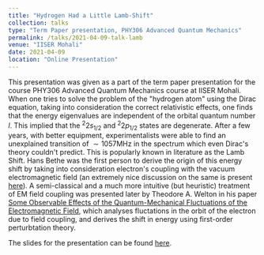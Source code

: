 ```yaml
---
title: "Hydrogen Had a Little Lamb-Shift"
collection: talks
type: "Term Paper presentation, PHY306 Advanced Quantum Mechanics"
permalink: /talks/2021-04-09-talk-lamb
venue: "IISER Mohali"
date: 2021-04-09
location: "Online Presentation"
---
```


This presentation was given as a part of the term paper presentation for the course PHY306 Advanced Quantum Mechanics course at IISER Mohali. When one tries to solve the problem of the "hydrogen atom" using the Dirac equation, taking into consideration the correct relativistic effects, one finds that the energy eigenvalues are independent of the orbital quantum number $l$. This implied that the ${}^2 2s_{1/2}$ and ${}^2 2p_{1/2}$ states are degenerate. After a few years, with better equipment, experimentalists were able to find an unexplained transition of $\sim 1057 \text{MHz}$ in the spectrum which even Dirac's theory couldn't predict. This is popularly known in literature as the Lamb Shift. Hans Bethe was the first person to derive the origin of this energy shift by taking into consideration electron's coupling with the vacuum electromagnetic field (an extremely nice discussion on the same is present [here](https://www.ias.ac.in/article/fulltext/reso/010/10/0033-0048)). A semi-classical and a much more intuitive (but heuristic) treatment of EM field coupling was presented later by Theodore A. Welton in his paper [Some Observable Effects of the Quantum-Mechanical Fluctuations of the Electromagnetic Field](https://journals.aps.org/pr/abstract/10.1103/PhysRev.74.1157), which analyses fluctations in the orbit of the electron due to field coupling, and derives the shift in energy using first-order perturbtation theory. 


The slides for the presentation can be found [here](https://journals.aps.org/pr/abstract/10.1103/PhysRev.74.1157).
